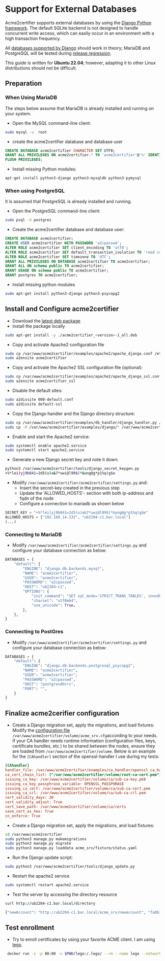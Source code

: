 <!-- markdownlint-disable MD013 -->
<!-- wiki-title: Support for External Databases -->
# Support for External Databases

Acme2certifier supports external databases by using the [Django Python framework](https://www.djangoproject.com/). The default SQLite backend is not designed to handle concurrent write access, which can easily occur in an environment with a high transaction frequency.

All [databases supported by Django](https://docs.djangoproject.com/en/5.0/ref/databases/) should work in theory; MariaDB and PostgreSQL will be tested during [release regression](https://github.com/grindsa/acme2certifier/blob/master/.github/workflows/django_tests..yml).

This guide is written for **Ubuntu 22.04**; however, adapting it to other Linux distributions should not be difficult.

## Preparation

### When Using MariaDB

The steps below assume that MariaDB is already installed and running on your system.

- Open the MySQL command-line client:

```bash
sudo mysql -u  root
```

- create the acme2certifier database and database user

```SQL
CREATE DATABASE acme2certifier CHARACTER SET UTF8;
GRANT ALL PRIVILEGES ON acme2certifier.* TO 'acme2certifier'@'%' IDENTIFIED BY 'a2cpasswd';
FLUSH PRIVILEGES;
```

- Install missing Python modules:

```bash
apt-get install python3-django python3-mysqldb python3-pymysql
```

### When using PostgreSQL

It is assumed that PostgreSQL is already installed and running.

- Open the PostgreSQL command-line client:

```bash
sudo psql -U postgres
```

- Create the acme2certifier database and database user:

```SQL
CREATE DATABASE acme2certifier;
CREATE USER acme2certifier WITH PASSWORD 'a2cpasswd';
ALTER ROLE acme2certifier SET client_encoding TO 'utf8';
ALTER ROLE acme2certifier SET default_transaction_isolation TO 'read committed';
ALTER ROLE acme2certifier SET timezone TO 'UTC';
GRANT ALL PRIVILEGES ON DATABASE acme2certifier TO acme2certifier;
GRANT ALL ON schema public TO acme2certifier;
GRANT USAGE ON schema public TO acme2certifier;
GRANT postgres TO acme2certifier;
```

- Install missing python modules

```bash
sudo apt-get install python3-django python3-psycopg2
```

## Install and Configure acme2certifier

- Download the [latest deb package](https://github.com/grindsa/acme2certifier/releases)
- Install the package locally

```bash
sudo apt-get install -y ./acme2certifier_<version>-1_all.deb
```

- Copy and activate Apache2 configuration file

```bash
sudo cp /var/www/acme2certifier/examples/apache2/apache_django.conf /etc/apache2/sites-available/acme2certifier.conf
sudo a2ensite acme2certifier
```

- Copy and activate the Apache2 SSL configuration file (optional):

```bash
sudo cp /var/www/acme2certifier/examples/apache2/apache_django_ssl.conf /etc/apache2/sites-available/acme2certifier_ssl.conf
sudo a2ensite acme2certifier_ssl
```

- Disable the default sites:

```bash
sudo a2dissite 000-default.conf
sudo a2dissite default-ssl
```

- Copy the Django handler and the Django directory structure:

```bash
sudo cp /var/www/acme2certifier/examples/db_handler/django_handler.py /var/www/acme2certifier/acme_srv/db_handler.py
sudo cp -R /var/www/acme2certifier/examples/django/* /var/www/acme2certifier/
```

- Enable and start the Apache2 service:

```bash
sudo systemctl enable apache2.service
sudo systemctl start apache2.service
```

- Generate a new Django secret key and note it down:

```bash
python3 /var/www/acme2certifier/tools/django_secret_keygen.py
+%*lei)yj9b841=2d5(u)a&7*uwi@l99$(*&ong@g*p1%q)g$e
```

- Modify `/var/www/acme2certifier/acme2certifier/settings.py` and:
  - Insert the secret-key created in the previous step
  - Update the 'ALLOWED_HOSTS'- section with both ip-address and fqdn of the node
  - Configure a connection to mariadb as shown below

```python
SECRET_KEY = "+%*lei)yj9b841=2d5(u)a&7*uwi@l99$(*&ong@g*p1%q)g$e"
ALLOWED_HOSTS = ["192.168.14.132", "ub2204-c1.bar.local"]
(...)
```

### Connecting to MariaDB

- Modify `/var/www/acme2certifier/acme2certifier/settings.py` and configure your database connection as below:

```python
DATABASES = {
    "default": {
        "ENGINE": "django.db.backends.mysql",
        "NAME": "acme2certifier",
        "USER": "acme2certifier",
        "PASSWORD": "a2cpasswd",
        "HOST": "ub2204-c1",
        "OPTIONS": {
            "init_command": "SET sql_mode='STRICT_TRANS_TABLES', innodb_strict_mode=1",
            "charset": "utf8mb4",
            "use_unicode": True,
        },
    },
}
```

### Connecting to PostGres

- Modify `/var/www/acme2certifier/acme2certifier/settings.py` and configure your database connection as below:

```python
DATABASES = {
    "default": {
        "ENGINE": "django.db.backends.postgresql_psycopg2",
        "NAME": "acme2certifier",
        "USER": "acme2certifier",
        "PASSWORD": "a2cpasswd",
        "HOST": "postgresdbsrv",
        "PORT": "",
    }
}
```

## Finalize acme2cerifier configuration

- Create a Django migration set, apply the migrations, and load fixtures: Modify the [configuration file](acme_srv.md) `/var/www/acme2certifier/volume/acme_srv.cfg`according to your needs. If your CA handler needs runtime information (configuration files, keys, certificate bundles, etc.) to be shared between the nodes, ensure they are loaded from `/var/www/acme2certifier/volume`. Below is an example for the `[CAhandler]` section of the openssl-handler I use during my tests:

```cfg
[CAhandler]
handler_file: /var/www/acme2certifier/examples/ca_handler/openssl_ca_handler.py
ca_cert_chain_list: ["/var/www/acme2certifier/volume/root-ca-cert.pem"]
issuing_ca_key: /var/www/acme2certifier/volume/ca/sub-ca-key.pk8
issuing_ca_key_passphrase_variable: OPENSSL_PASSPHRASE
issuing_ca_cert: /var/www/acme2certifier/volume/ca/sub-ca-cert.pem
issuing_ca_crl: /var/www/acme2certifier/volume/ca/sub-ca-crl.pem
cert_validity_days: 30
cert_validity_adjust: True
cert_save_path: /var/www/acme2certifier/volume/ca/certs
save_cert_as_hex: True
cn_enforce: True
```

- Create a Django migration set, apply the migrations, and load fixtures:

```bash
cd /var/www/acme2certifier
sudo python3 manage.py makemigrations
sudo python3 manage.py migrate
sudo python3 manage.py loaddata acme_srv/fixture/status.yaml
```

- Run the Django update script:

```bash
sudo python3 /var/www/acme2certifier/tools/django_update.py
```

- Restart the apache2 service

```bash
sudo systemctl restart apache2.service
```

- Test the server by accessing the directory resource

```bash
curl http://ub2204-c1.bar.local/directory
```

```bash
{"newAccount": "http://ub2204-c1.bar.local/acme_srv/newaccount", "fa8b347d3849421ebc4b234205418805": "https://community.letsencrypt.org/t/adding-random-entries-to-the-directory/33417", "keyChange": "http://ub2204-c1.bar.local/acme_srv/key-change", "newNonce": "http://ub2204-c1.bar.local/acme_srv/newnonce", "meta": {"home": "https://github.com/grindsa/acme2certifier", "author": "grindsa <grindelsack@gmail.com>"}, "newOrder": "http://ub2204-c1.bar.local/acme_srv/neworders", "revokeCert": "http://ub2204-c1.bar.local/acme_srv/revokecert"}
```

## Test enrollment

- Try to enroll certificates by using your favorite ACME client. I am using [lego](https://github.com/go-acme/lego).

```bash
 docker run -i -p 80:80 -v $PWD/lego:/.lego/ --rm --name lego --network acme goacme/lego -s http://ub2204-c1.bar.local -a --email "lego@example.com" -d lego01.bar.local --http run
```
